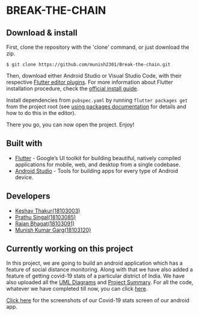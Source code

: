 # BREAK-THE-CHAIN #

## Download & install
First, clone the repository with the 'clone' command, or just download the zip.

```
$ git clone https://github.com/munish2301/Break-the-chain.git
```

Then, download either Android Studio or Visual Studio Code, with their respective [Flutter editor plugins](https://flutter.io/get-started/editor/). For more information about Flutter installation procedure, check the [official install guide](https://flutter.io/get-started/install/).

Install dependencies from `pubspec.yaml` by running `flutter packages get` from the project root (see [using packages documentation](https://flutter.io/using-packages/#adding-a-package-dependency-to-an-app) for details and how to do this in the editor).

There you go, you can now open the project. Enjoy!

## Built with
* [Flutter](https://flutter.dev/) - Google’s UI toolkit for building beautiful, natively compiled applications for mobile, web, and desktop from a single codebase.
* [Android Studio](https://developer.android.com/studio/index.html/) - Tools for building apps for every type of Android device.

## Developers ##

  * [Keshav Thakur(18103003)](https://github.com/thakurkeshav)
  * [Prathu Singal(18103085)](https://github.com/prathusingal)
  * [Rajan Bhagat(18103091)](https://github.com/RajanBhagat08)
  * [Munish Kumar Garg(18103120)](https://github.com/munish2301)

## Currently working on this project ##

In this project, we are going to build an android application which has a feature of social distance monitoring. Along with that we have also added a feature of getting covid-19 stats of a particular district of India.
We have also uploaded all the [UML Diagrams](https://github.com/munish2301/Break-the-chain/blob/main/UML%20Diagrams%20and%20Project%20Summary/UML%20Diagrams.pdf) and [Project Summary](https://github.com/munish2301/Break-the-chain/blob/main/UML%20Diagrams%20and%20Project%20Summary/Summary.pdf). For all the code, whatever we have completed till now, you can click [here](https://github.com/munish2301/Break-the-chain/tree/main/break_the_chain/lib).

[Click here](https://github.com/munish2301/Break-the-chain/tree/main/Project%20Images) for the screenshots of our Covid-19 stats screen of our android app.
